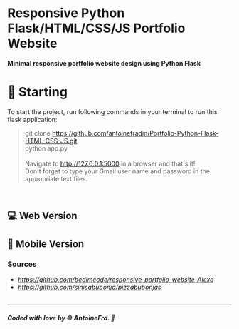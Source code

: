 # **Responsive Python Flask/HTML/CSS/JS Portfolio Website**

**Minimal responsive portfolio website design using Python Flask**<br />

# 🚀 Starting

To start the project, run following commands in your terminal to run this flask application:

> git clone https://github.com/antoinefradin/Portfolio-Python-Flask-HTML-CSS-JS.git<br />
> python app.py<br />
><br />
> Navigate to http://127.0.0.1:5000 in a browser and that's it! <br />
> Don't forget to type your Gmail user name and password in the appropriate text files.<br />
<br />


## 💻 Web Version 
<p align="center">
    <!--<img src="******" alt="web"/>-->
</p>

## 📱 Mobile Version
<p align="center">
    
</p>


### **Sources** 
- _https://github.com/bedimcode/responsive-portfolio-website-Alexa_ 
- _https://github.com/sinisabubonja/pizzabubonjas_ 
  <br />
  <br />
---
##### Coded with love by &#169; AntoineFrd. 💙